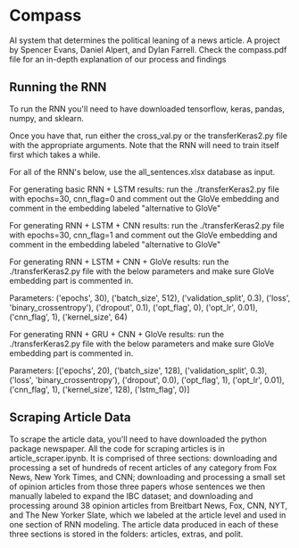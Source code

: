 # Compass
AI system that determines the political leaning of a news article. A project by Spencer Evans, Daniel Alpert, and Dylan Farrell. Check the compass.pdf file for an in-depth explanation of our process and findings


## Running the RNN
To run the RNN you'll need to have downloaded tensorflow, keras, pandas, numpy, and sklearn. 

Once you have that, run either the cross_val.py or the transferKeras2.py file with the appropriate arguments. Note that the RNN will need to train itself first which takes a while. 

For all of the RNN's below, use the all_sentences.xlsx database as input.

For generating basic RNN + LSTM results:
run the ./transferKeras2.py file with epochs=30, cnn_flag=0 and comment out the GloVe embedding and comment in the embedding labeled "alternative to GloVe"

For generating RNN + LSTM + CNN results:
run the ./transferKeras2.py file with epochs=30, cnn_flag=1 and comment out the GloVe embedding and comment in the embedding labeled "alternative to GloVe"

For generating RNN + LSTM + CNN + GloVe results:
run the ./transferKeras2.py file with the below parameters and make sure GloVe embedding part is commented in. 

Parameters:
('epochs', 30), ('batch_size', 512), ('validation_split', 0.3), ('loss', 'binary_crossentropy'), ('dropout', 0.1), ('opt_flag', 0), ('opt_lr', 0.01), ('cnn_flag', 1), ('kernel_size', 64)


For generating RNN + GRU + CNN + GloVe results:
run the ./transferKeras2.py file with the below parameters and make sure GloVe embedding part is commented in. 

Parameters:
[('epochs', 20), ('batch_size', 128), ('validation_split', 0.3), ('loss', 'binary_crossentropy'), ('dropout', 0.0), ('opt_flag', 1), ('opt_lr', 0.01), ('cnn_flag', 1), ('kernel_size', 128), ('lstm_flag', 0)]


## Scraping Article Data
To scrape the article data, you'll need to have downloaded the python package newspaper. All the code for scraping articles is in article_scraper.ipynb. It is comprised of three sections: downloading and processing a set of hundreds of recent articles of any category from Fox News, New York Times, and CNN; downloading and processing a small set of opinion articles from those three papers whose sentences we then manually labeled to expand the IBC dataset; and downloading and processing around 38 opinion articles from Breitbart News, Fox, CNN, NYT, and The New Yorker Slate, which we labeled at the article level and used in one section of RNN modeling. The article data produced in each of these three sections is stored in the folders: articles, extras, and polit. 
